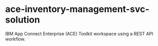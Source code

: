 # ace-inventory-management-svc-solution

IBM App Connect Enterprise (ACE) Toolkit workspace using a REST API workflow. 
